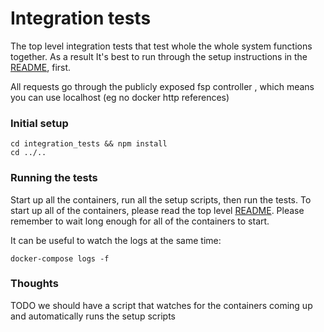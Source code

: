 # Integration tests

The top level integration tests that test whole the whole system functions together.
As a result It's best to run through the setup instructions in the [README](../README.md), first.

All requests go through the publicly exposed fsp controller , which means you can use localhost (eg no docker http references)

### Initial setup 
```
cd integration_tests && npm install
cd ../..
```

### Running the tests
Start up all the containers, run all the setup scripts, then run the tests.  To start up all of the containers,
please read the top level [README](../README.md).  Please remember to wait long enough for
all of the containers to start.

It can be useful to watch the logs at the same time:
```
docker-compose logs -f
```

### Thoughts
TODO we should have a script that watches for the containers coming up and automatically runs the setup scripts
